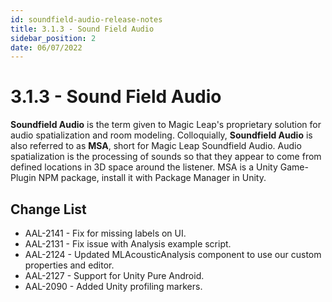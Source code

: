 ```yaml
---
id: soundfield-audio-release-notes
title: 3.1.3 - Sound Field Audio
sidebar_position: 2
date: 06/07/2022
---
```


# 3.1.3 - Sound Field Audio

**Soundfield Audio** is the term given to Magic Leap's proprietary solution for audio spatialization and room modeling. Colloquially,  **Soundfield Audio**  is also referred to as  **MSA**, short for Magic Leap Soundfield Audio. Audio spatialization is the processing of sounds so that they appear to come from defined locations in 3D space around the listener. MSA is a Unity Game-Plugin NPM package, install it with Package Manager in Unity.

## **Change List**

- AAL-2141 - Fix for missing labels on UI.
- AAL-2131 - Fix issue with Analysis example script.
- AAL-2124 - Updated MLAcousticAnalysis component to use our custom properties and editor.
- AAL-2127 - Support for Unity Pure Android.
- AAL-2090 - Added Unity profiling markers.

